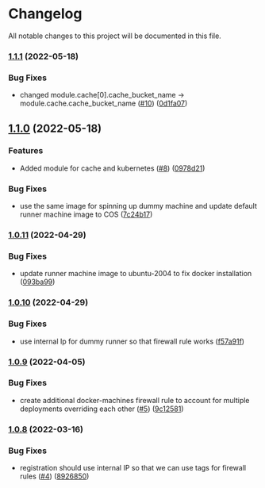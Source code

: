# Changelog

All notable changes to this project will be documented in this file.

### [1.1.1](https://github.com/DeimosCloud/terraform-google-gitlab-ci-runner/compare/v1.1.0...v1.1.1) (2022-05-18)


### Bug Fixes

* changed module.cache[0].cache_bucket_name -> module.cache.cache_bucket_name  ([#10](https://github.com/DeimosCloud/terraform-google-gitlab-ci-runner/issues/10)) ([0d1fa07](https://github.com/DeimosCloud/terraform-google-gitlab-ci-runner/commit/0d1fa07fe415ba3c587eb4f654a24a9e1f2461cb))

## [1.1.0](https://github.com/DeimosCloud/terraform-google-gitlab-ci-runner/compare/v1.0.11...v1.1.0) (2022-05-18)


### Features

* Added module for cache and kubernetes ([#8](https://github.com/DeimosCloud/terraform-google-gitlab-ci-runner/issues/8)) ([0978d21](https://github.com/DeimosCloud/terraform-google-gitlab-ci-runner/commit/0978d215a28378b9f194fe29d9aaf44fb94d0567))


### Bug Fixes

* use the same image for spinning up dummy machine and update default runner machine image to COS ([7c24b17](https://github.com/DeimosCloud/terraform-google-gitlab-ci-runner/commit/7c24b17f8997d6558e917ee8f095422d29b5cc43))

### [1.0.11](https://github.com/DeimosCloud/terraform-google-gitlab-ci-runner/compare/v1.0.10...v1.0.11) (2022-04-29)


### Bug Fixes

* update runner machine image to ubuntu-2004 to fix docker installation ([093ba99](https://github.com/DeimosCloud/terraform-google-gitlab-ci-runner/commit/093ba995d1a67d73be76e365a06a4b5c8d2b93d6))

### [1.0.10](https://github.com/DeimosCloud/terraform-google-gitlab-ci-runner/compare/v1.0.9...v1.0.10) (2022-04-29)


### Bug Fixes

* use internal Ip for dummy runner so that firewall rule works ([f57a91f](https://github.com/DeimosCloud/terraform-google-gitlab-ci-runner/commit/f57a91fd66357ab7805db8efc142dad74cf72893))

### [1.0.9](https://github.com/DeimosCloud/terraform-google-gitlab-ci-runner/compare/v1.0.8...v1.0.9) (2022-04-05)


### Bug Fixes

* create additional  docker-machines firewall rule to account for multiple deployments overriding each other ([#5](https://github.com/DeimosCloud/terraform-google-gitlab-ci-runner/issues/5)) ([9c12581](https://github.com/DeimosCloud/terraform-google-gitlab-ci-runner/commit/9c125815248c4d2f79e871e835c1b1aeb0108d91))

### [1.0.8](https://github.com/DeimosCloud/terraform-google-gitlab-ci-runner/compare/v1.0.7...v1.0.8) (2022-03-16)


### Bug Fixes

* registration should use internal IP so that we can use tags for firewall rules ([#4](https://github.com/DeimosCloud/terraform-google-gitlab-ci-runner/issues/4)) ([8926850](https://github.com/DeimosCloud/terraform-google-gitlab-ci-runner/commit/8926850999fec929ca80664708dd95aacdd4e698))
